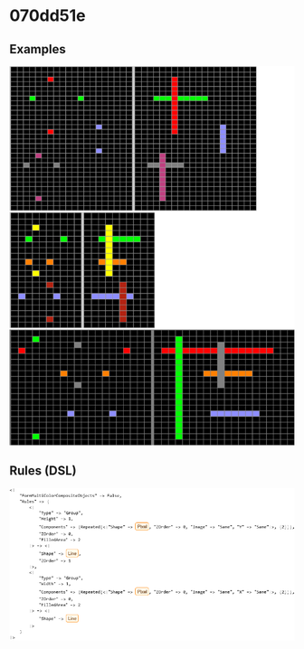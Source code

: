 # 070dd51e

## Examples

![ARC examples for 070dd51e](examples.png?raw=true)

## Rules (DSL)

![DSL rules for 070dd51e](rules.png?raw=true)

